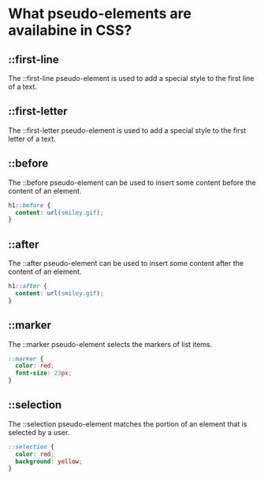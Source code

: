 # What pseudo-elements are availabine in CSS?

## ::first-line

The ::first-line pseudo-element is used to add a special style to the first line of a text.

## ::first-letter

The ::first-letter pseudo-element is used to add a special style to the first letter of a text.

## ::before

The ::before pseudo-element can be used to insert some content before the content of an element.

```css
h1::before {
  content: url(smiley.gif);
}
```

## ::after

The ::after pseudo-element can be used to insert some content after the content of an element.

```css
h1::after {
  content: url(smiley.gif);
}
```

## ::marker

The ::marker pseudo-element selects the markers of list items.

```css
::marker {
  color: red;
  font-size: 23px;
}
```

## ::selection

The ::selection pseudo-element matches the portion of an element that is selected by a user.

```css
::selection {
  color: red;
  background: yellow;
}
```
